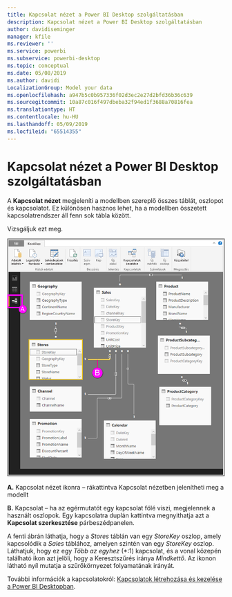 ```yaml
---
title: Kapcsolat nézet a Power BI Desktop szolgáltatásban
description: Kapcsolat nézet a Power BI Desktop szolgáltatásban
author: davidiseminger
manager: kfile
ms.reviewer: ''
ms.service: powerbi
ms.subservice: powerbi-desktop
ms.topic: conceptual
ms.date: 05/08/2019
ms.author: davidi
LocalizationGroup: Model your data
ms.openlocfilehash: a947b5c0b957336f02d3ec2e27d2bfd36b36c639
ms.sourcegitcommit: 10a87c016f497dbeba32f94ed1f3688a70816fea
ms.translationtype: HT
ms.contentlocale: hu-HU
ms.lasthandoff: 05/09/2019
ms.locfileid: "65514355"
---
```

# <a name="relationship-view-in-power-bi-desktop"></a>Kapcsolat nézet a Power BI Desktop szolgáltatásban
A **Kapcsolat nézet** megjeleníti a modellben szereplő összes táblát, oszlopot és kapcsolatot. Ez különösen hasznos lehet, ha a modellben összetett kapcsolatrendszer áll fenn sok tábla között.

Vizsgáljuk ezt meg.

![](media/desktop-relationship-view/relationshipview_fullscreen.png)

**A.**  Kapcsolat nézet ikonra – rákattintva Kapcsolat nézetben jelenítheti meg a modellt

**B.** Kapcsolat – ha az egérmutatót egy kapcsolat fölé viszi, megjelennek a használt oszlopok. Egy kapcsolatra duplán kattintva megnyithatja azt a **Kapcsolat szerkesztése** párbeszédpanelen. 

A fenti ábrán láthatja, hogy a *Stores* táblán van egy *StoreKey* oszlop, amely kapcsolódik a *Sales* táblához, amelyen szintén van egy *StoreKey* oszlop. Láthatjuk, hogy ez egy *Több az egyhez* (\*:1) kapcsolat, és a vonal közepén található ikon azt jelöli, hogy a Keresztszűrés iránya *Mindkettő*. Az ikonon látható nyíl mutatja a szűrőkörnyezet folyamatának irányát.

További információk a kapcsolatokról: [Kapcsolatok létrehozása és kezelése a Power BI Desktopban](desktop-create-and-manage-relationships.md).

